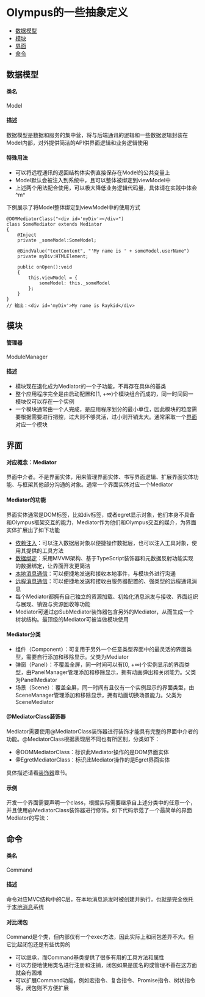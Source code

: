 # Olympus的一些抽象定义

- [数据模型](#数据模型)
- [模块](#模块)
- [界面](#界面)
- [命令](#命令)

## 数据模型

#### 类名
Model

#### 描述
数据模型是数据和服务的集中营，将与后端通讯的逻辑和一些数据逻辑封装在Model内部，对外提供简洁的API供界面逻辑和业务逻辑使用

#### 特殊用法
- 可以将远程通讯的返回结构体实例直接保存在Model的公共变量上
- Model默认会被注入到系统中，且可以整体被绑定到viewModel中
- 上述两个用法配合使用，可以极大降低业务逻辑代码量，具体请在实践中体会^m^

下例展示了将Model整体绑定到viewModel中的使用方式

    @DOMMediatorClass("<div id='myDiv'></div>")
    class SomeMediator extends Mediator
    {
        @Inject
        private _someModel:SomeModel;

        @BindValue("textContent", "'My name is ' + someModel.userName")
        private myDiv:HTMLElement;

        public onOpen():void
        {
            this.viewModel = {
                someModel: this._someModel
            };
        }
    }
    // 输出：<div id='myDiv'>My name is Raykid</div>

## 模块

#### 管理器
ModuleManager

#### 描述
- 模块现在退化成为Mediator的一个子功能，不再存在具体的基类
- 整个应用程序完全是由启动配置和[1, +∞)个模块组合而成的，同一时间同一模块仅可以存在一个实例
- 一个模块通常由一个人完成，是应用程序划分的最小单位，因此模块的粒度需要根据需要进行把控，过大则不够灵活，过小则开销太大。通常采取一个[界面](#界面)对应一个模块

## 界面

#### 对应概念：Mediator
界面中介者。不是界面实体，用来管理界面实体、书写界面逻辑、扩展界面实体功能、与框架其他部分沟通的对象。通常一个界面实体对应一个Mediator

#### Mediator的功能
界面实体通常是DOM标签，比如div标签，或者egret显示对象，他们本身不具备和Olympus框架交互的能力，Mediator作为他们和Olympus交互的媒介，为界面实体扩展出了如下功能

- [依赖注入](./injection.md)：可以注入数据层对象以便捷操作数据层，也可以注入工具对象，使用其提供的工具方法
- [数据绑定](./bindings.md)：采用MVVM架构、基于TypeScript装饰器和元数据反射功能实现的数据绑定，让界面开发更简洁
- [本地消息通信](./message.md)：可以便捷地发送和接收本地事件，与模块外进行沟通
- [远程消息通信](./remote.md)：可以便捷地发送和接收由服务器配置的、强类型的远程通讯消息
- 每个Mediator都拥有自己独立的资源加载、初始化消息派发与接收、界面组织与展现、销毁与资源回收等功能
- Mediator可通过@SubMediator装饰器包含另外的Mediator，从而生成一个树状结构。最顶级的Mediator可被当做模块使用

#### Mediator分类
- 组件（Component）：可复用于另外一个任意类型界面中的最灵活的界面类型，需要自行添加和移除显示。父类为Mediator
- 弹窗（Panel）：不覆盖全屏，同一时间可以有[0, +∞)个实例显示的界面类型，由PanelManager管理添加和移除显示，拥有动画弹出和关闭能力。父类为PanelMediator
- 场景（Scene）：覆盖全屏，同一时间有且仅有一个实例显示的界面类型，由SceneManager管理添加和移除显示，拥有动画切换场景能力。父类为SceneMediator

#### @MediatorClass装饰器

Mediator需要使用@MediatorClass装饰器进行装饰才能具有完整的界面中介者的功能。@MediatorClass根据表现层不同也有所区别，分类如下：
- @DOMMediatorClass：标识此Mediator操作的是DOM界面实体
- @EgretMediatorClass：标识此Mediator操作的是Egret界面实体

具体描述请看[装饰器](./decorator.md)章节。

#### 示例

开发一个界面需要声明一个class，根据实际需要继承自上述分类中的任意一个，并且使用@MediatorClass装饰器进行修饰。如下代码示范了一个最简单的界面Mediator的写法：

## 命令

#### 类名
Command

#### 描述
命令对应MVC结构中的C层，在本地消息派发时被创建并执行，也就是完全依托于[本地消息](./message.md)系统

#### 对比闭包
Command是个类，但内部仅有一个exec方法，因此实际上和闭包差异不大。但它比起闭包还是有些优势的

- 可以继承，而Command基类提供了很多有用的工具方法和属性
- 可以方便地使用类名进行注册和注销，闭包如果是匿名的或管理不善在这方面就会有困难
- 可以扩展Command功能，例如宏指令、复合指令、Promise指令、树状指令等，闭包则不方便扩展